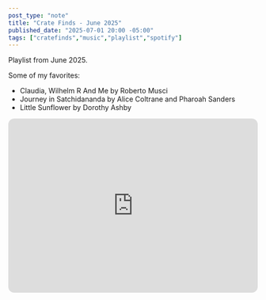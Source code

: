 ```yaml
---
post_type: "note" 
title: "Crate Finds - June 2025"
published_date: "2025-07-01 20:00 -05:00"
tags: ["cratefinds","music","playlist","spotify"]
---
```


Playlist from June 2025.

Some of my favorites:

- Claudia, Wilhelm R And Me by Roberto Musci
- Journey in Satchidananda by Alice Coltrane and Pharoah Sanders
- Little Sunflower by Dorothy Ashby

<iframe style="border-radius:12px" src="https://open.spotify.com/embed/playlist/6ZhcCrMutGjgL80C22iN1u" width="100%" height="352" frameBorder="0" allowfullscreen="" allow="autoplay; clipboard-write; encrypted-media; fullscreen; picture-in-picture" loading="lazy"></iframe>